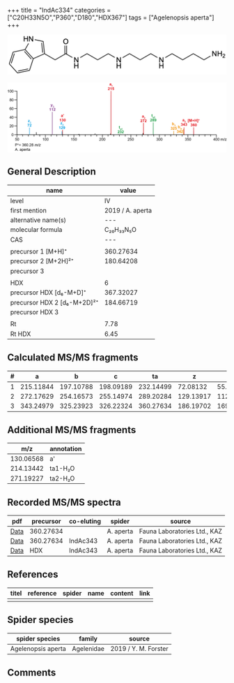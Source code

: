 +++
title = "IndAc334"
categories = ["C20H33N5O","P360","D180","HDX367"]
tags = ["Agelenopsis aperta"]
+++

![](/img/IndAc334.png)

![](/img_MSMS/360_IndAc334_Aa.png?classes=border)

## General Description

| name                        | value            |
|-----------------------------|------------------|
| level                       | IV               |
| first mention               | 2019 / A. aperta |
| alternative name(s)         | ---              |
| molecular formula           | C₂₀H₃₃N₅O        |
| CAS                         | ---              |
|                             |                  |
| precursor 1 [M+H]⁺          | 360.27634        |
| precursor 2 [M+2H]²⁺        | 180.64208        |
| precursor 3                 |                  |
|                             |                  |
| HDX                         | 6                |
| precursor HDX   [d₆-M+D]⁺   | 367.32027        |
| precursor HDX 2 [d₆-M+2D]²⁺ | 184.66719        |
| precursor HDX 3             |                  |
|                             |                  |
| Rt                          | 7.78             |
| Rt HDX                      | 6.45             |

## Calculated MS/MS fragments

| # | a         | b         | c         | ta        | z         | y         | tz        |
|---|-----------|-----------|-----------|-----------|-----------|-----------|-----------|
| 1 | 215.11844 | 197.10788 | 198.09189 | 232.14499 | 72.08132  | 55.05477  | 89.10787  |
| 2 | 272.17629 | 254.16573 | 255.14974 | 289.20284 | 129.13917 | 112.11262 | 146.16572 |
| 3 | 343.24979 | 325.23923 | 326.22324 | 360.27634 | 186.19702 | 169.17047 | 203.22357 |

## Additional MS/MS fragments

| m/z       | annotation |
|-----------|------------|
| 130.06568 | a'         |
| 214.13442 | ta1-H₂O    |
| 271.19227 | ta2-H₂O    |

## Recorded MS/MS spectra

| pdf                                                    | precursor | co-eluting | spider    | source                       |
|--------------------------------------------------------|-----------|------------|-----------|------------------------------|
| [Data](/pdf/A-aperta/360_IndAc334_Aa.pdf)              | 360.27634 |            | A. aperta | Fauna Laboratories Ltd., KAZ |
| [Data](/pdf/A-aperta/360_IndAc334_IndAc343_Aa_2.pdf)   | 360.27634 | IndAc343   | A. aperta | Fauna Laboratories Ltd., KAZ |
| [Data](/pdf/A-aperta/360_IndAc334_IndAc343_Aa_HDX.pdf) | HDX       | IndAc343   | A. aperta | Fauna Laboratories Ltd., KAZ |

## References

| titel     | reference   | spider    | name   | content  | link |
|-----------|-------------|-----------|--------|----------|-----|
|           |             |           |        |          |     |

## Spider species

| spider species     | family     | source               |
|--------------------|------------|----------------------|
| Agelenopsis aperta | Agelenidae | 2019 / Y. M. Forster |

## Comments